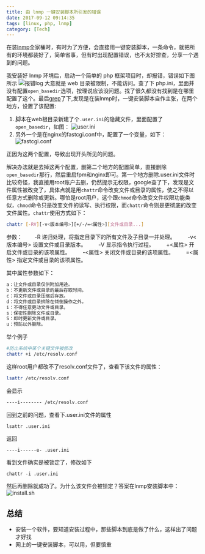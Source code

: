 ```yaml
---
title: 由 lnmp 一键安装脚本所引发的错误
date: 2017-09-12 09:14:35
tags: [linux, php, lnmp]
category: [Tech]
---
```


在装[lnmp](https://lnmp.org/)全家桶时，有时为了方便，会直接用一键安装脚本，一条命令，就把所有的环境都装好了，简单省事，但有时出现配置错误，也不太好排查，分享一个遇到的问题。
<!--more-->


我安装好 lnmp 环境后，启动一个简单的 php 框架项目时，却报错，错误如下图所示
![报错log](/images/error-log.jpg)
大意就是 web 目录被限制，不能访问。查了下 php.ini，里面并没有配置`open_basedir`选项，按理说应该没问题。找了很久都没有找到是在哪里配置了这个。最后[grep](http://www.xujimmy.com/blog/2016/11/16/linux-grep.html)了下,发现是在装lnmp时，一键安装脚本自作主张，在两个地方，设置了该配置:
1. 脚本在web根目录新建了个`.user.ini`的隐藏文件，里面配置了`open_basedir`，如图：
![user.ini](/images/user-ini.jpg)
2. 另外一个是在nginx的fastcgi.conf中，配置了一个变量，如下：
![fastcgi.conf](/images/fastcgi-conf.jpg)

正因为这两个配置，导致出现开头所见的问题。

解决办法就是去掉这两个配置，删第二个地方的配置简单，直接删除`open_basedir`那行，然后重启fpm和nginx即可。第一个地方删除.user.ini文件时比较奇怪，我直接用root账户去删，仍然提示无权限，google查了下，发现是文件属性被改变了，具体点就是用`chattr`命令改变文件或目录的属性，使之不得以任意方式删除或更新。哪怕是root用户，这个跟`chmod`命令改变文件权限功能类似，`chmod`命令只是改变文件的读写、执行权限，而`chattr`命令则是更彻底的改变文件属性。`chattr`使用方式如下：
```bash
chattr [-RV][-v<版本编号>][+/-/=<属性>][文件或目录...]
```
参数：
　　-R 递归处理，将指定目录下的所有文件及子目录一并处理。
　　-v<版本编号> 设置文件或目录版本。
　　-V 显示指令执行过程。
　　+<属性> 开启文件或目录的该项属性。
　　-<属性> 关闭文件或目录的该项属性。
　　=<属性> 指定文件或目录的该项属性。

其中属性参数如下：
```bash
a：让文件或目录仅供附加用途。
b：不更新文件或目录的最后存取时间。
c：将文件或目录压缩后存放。
d：将文件或目录排除在倾倒操作之外。
i：不得任意更动文件或目录。
s：保密性删除文件或目录。
S：即时更新文件或目录。
u：预防以外删除。
```
举个例子
```bash
#防止系统中某个关键文件被修改
chattr +i /etc/resolv.conf
```
这样root用户都改不了resolv.conf文件了，查看下该文件的属性：
```bash
lsattr /etc/resolv.conf
```
会显示
```bash
----i-------- /etc/resolv.conf
```

回到之前的问题，查看下.user.ini文件的属性
```
lsattr .user.ini
```
返回
```
----i------e- .user.ini
```
看到文件确实是被锁定了，修改如下
```
chattr -i .user.ini
```
然后再删除就成功了。为什么该文件会被锁定？答案在lnmp安装脚本中：
![install.sh](/images/chattr.jpg)

## 总结

* 安装一个软件，要知道安装过程中，那些脚本到底是做了什么，这样出了问题才好找
* 网上的一键安装脚本，可以用，但要慎重

